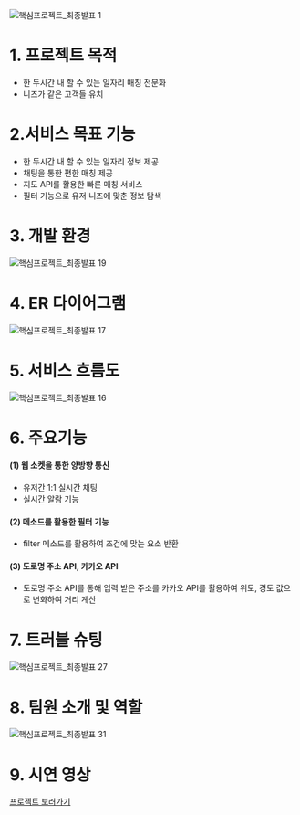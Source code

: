 ![핵심프로젝트_최종발표 1](https://user-images.githubusercontent.com/112389243/202656408-6b070f3a-2618-41ef-91ec-4c06dad74492.png)


# 1. 프로젝트 목적

* 한 두시간 내 할 수 있는 일자리 매칭 전문화
* 니즈가 같은 고객들 유치

# 2.서비스 목표 기능
* 한 두시간 내 할 수 있는 일자리 정보 제공
* 채팅을 통한 편한 매칭 제공
* 지도 API를 활용한 빠른 매칭 서비스
* 필터 기능으로 유저 니즈에 맞춘 정보 탐색

# 3. 개발 환경
![핵심프로젝트_최종발표 19](https://user-images.githubusercontent.com/112389243/202656665-93d108a1-6268-4190-ab1d-be50c6e5e01a.png)

# 4. ER 다이어그램
![핵심프로젝트_최종발표 17](https://user-images.githubusercontent.com/112389243/202656771-f7cb6d6d-da3a-428a-b743-5038188c48da.png)

# 5. 서비스 흐름도
![핵심프로젝트_최종발표 16](https://user-images.githubusercontent.com/112389243/202656286-b3f6cf3c-13c2-4a13-90fb-55f45a844988.png)

# 6. 주요기능
#### (1) 웹 소켓을 통한 양방향 통신 
* 유저간 1:1 실시간 채팅
* 실시간 알람 기능

#### (2) 메소드를 활용한 필터 기능 
* filter 메소드를 활용하여 조건에 맞는 요소 반환

#### (3) 도로명 주소 API, 카카오 API
* 도로명 주소 API를 통해 입력 받은 주소를 카카오 API를 활용하여 위도, 경도 값으로 변화하여 거리 계산

# 7. 트러블 슈팅
![핵심프로젝트_최종발표 27](https://user-images.githubusercontent.com/112389243/202657009-d90d70c1-29a5-4567-bc88-92154333052e.png)

# 8. 팀원 소개 및 역할
![핵심프로젝트_최종발표 31](https://user-images.githubusercontent.com/112389243/202657141-a40ecdaa-e12c-45f8-a294-6ea6049eb13e.png)

# 9. 시연 영상
[프로젝트 보러가기](https://youtu.be/47O-feLmaHk)




